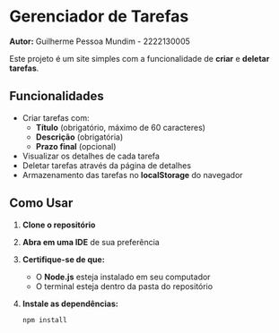 # Gerenciador de Tarefas  
**Autor:** Guilherme Pessoa Mundim - 2222130005

Este projeto é um site simples com a funcionalidade de **criar** e **deletar tarefas**.

## Funcionalidades

- Criar tarefas com:
  - **Título** (obrigatório, máximo de 60 caracteres)
  - **Descrição** (obrigatória)
  - **Prazo final** (opcional)
- Visualizar os detalhes de cada tarefa
- Deletar tarefas através da página de detalhes
- Armazenamento das tarefas no **localStorage** do navegador

## Como Usar

1. **Clone o repositório**
2. **Abra em uma IDE** de sua preferência
3. **Certifique-se de que:**
   - O **Node.js** esteja instalado em seu computador
   - O terminal esteja dentro da pasta do repositório
4. **Instale as dependências:**

   ```bash
   npm install
